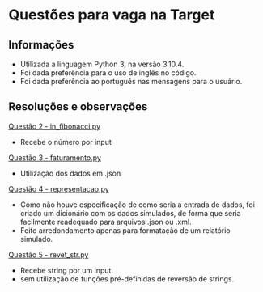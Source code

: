 # Questões para vaga na Target


## Informações
* Utilizada a linguagem Python 3, na versão 3.10.4.
* Foi dada preferência para o uso de inglês no código.
* Foi dada preferência ao português nas mensagens para o usuário.


## Resoluções e observações
[Questão 2 - in_fibonacci.py](https://github.com/YuriAoyamaSE/target2023/in_fibonacci.py)
* Recebe o número por input


[Questão 3 - faturamento.py](https://github.com/YuriAoyamaSE/target2023/faturamento.py)
* Utilização dos dados em .json


[Questão 4 - representacao.py](https://github.com/YuriAoyamaSE/target2023/representacao.py)
* Como não houve especificação de como seria a entrada de dados, foi criado um dicionário com os dados simulados, de forma que seria facilmente readequado para arquivos .json ou .xml.
* Feito arredondamento apenas para formatação de um relatório simulado.

[Questão 5 - revet_str.py](https://github.com/YuriAoyamaSE/target2023/revet_str.py)
* Recebe string por um input.
* sem utilização de funções pré-definidas de reversão de strings.
